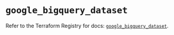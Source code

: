 # `google_bigquery_dataset`

Refer to the Terraform Registry for docs: [`google_bigquery_dataset`](https://registry.terraform.io/providers/hashicorp/google/5.33.0/docs/resources/bigquery_dataset).
